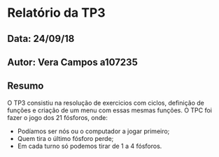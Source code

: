 # Relatório da TP3
## Data: 24/09/18
## Autor: Vera Campos a107235
## Resumo
O TP3 consistiu na resolução de exercicios com ciclos, definição de funções e criação de um menu com essas mesmas funções.
O TPC foi fazer o jogo dos 21 fósforos, onde:
- Podíamos ser nós ou o computador a jogar primeiro;
- Quem tira o último fósforo perde;
- Em cada turno só podemos tirar de 1 a 4 fósforos.
